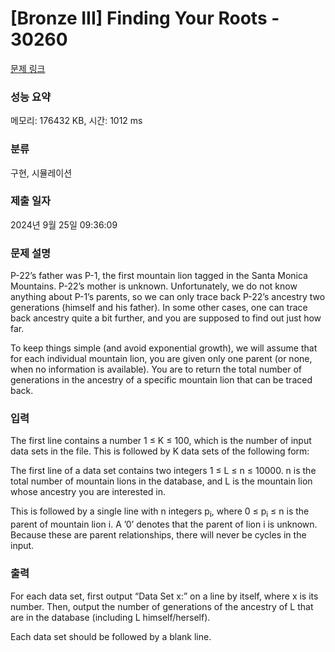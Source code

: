 # [Bronze III] Finding Your Roots - 30260 

[문제 링크](https://www.acmicpc.net/problem/30260) 

### 성능 요약

메모리: 176432 KB, 시간: 1012 ms

### 분류

구현, 시뮬레이션

### 제출 일자

2024년 9월 25일 09:36:09

### 문제 설명

<p>P-22’s father was P-1, the first mountain lion tagged in the Santa Monica Mountains. P-22’s mother is unknown. Unfortunately, we do not know anything about P-1’s parents, so we can only trace back P-22’s ancestry two generations (himself and his father). In some other cases, one can trace back ancestry quite a bit further, and you are supposed to find out just how far.</p>

<p>To keep things simple (and avoid exponential growth), we will assume that for each individual mountain lion, you are given only one parent (or none, when no information is available). You are to return the total number of generations in the ancestry of a specific mountain lion that can be traced back.</p>

### 입력 

 <p>The first line contains a number 1 ≤ K ≤ 100, which is the number of input data sets in the file. This is followed by K data sets of the following form:</p>

<p>The first line of a data set contains two integers 1 ≤ L ≤ n ≤ 10000. n is the total number of mountain lions in the database, and L is the mountain lion whose ancestry you are interested in.</p>

<p>This is followed by a single line with n integers p<sub>i</sub>, where 0 ≤ p<sub>i</sub> ≤ n is the parent of mountain lion i. A ’0’ denotes that the parent of lion i is unknown. Because these are parent relationships, there will never be cycles in the input.</p>

### 출력 

 <p>For each data set, first output “Data Set x:” on a line by itself, where x is its number. Then, output the number of generations of the ancestry of L that are in the database (including L himself/herself).</p>

<p>Each data set should be followed by a blank line.</p>

